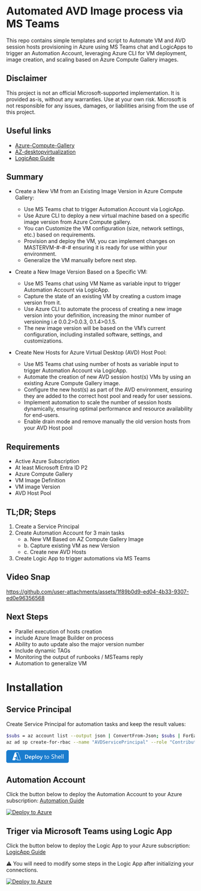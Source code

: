 # Automated AVD Image process via MS Teams

This repo contains simple templates and script to Automate VM and AVD session hosts provisioning in Azure using MS Teams chat and LogicApps to trigger an Automation Account, leveraging Azure CLI for VM deployment, image creation, and scaling based on Azure Compute Gallery images.

## Disclaimer

This project is not an official Microsoft-supported implementation. It is provided as-is, without any warranties. Use at your own risk. Microsoft is not responsible for any issues, damages, or liabilities arising from the use of this project.

## Useful links

- [Azure-Compute-Gallery](https://learn.microsoft.com/en-us/azure/virtual-machines/azure-compute-gallery)
- [AZ-desktopvirtualization](https://learn.microsoft.com/en-us/cli/azure/desktopvirtualization/hostpool?view=azure-cli-latest)
- [LogicApp Guide](https://github.com/MS-WORKLAB/avd_automation/blob/main/templates/logicapp/GUIDE.md)

## Summary

- Create a New VM from an Existing Image Version in Azure Compute Gallery:

    - Use MS Teams chat to trigger Automation Account via LogicApp.
    - Use Azure CLI to deploy a new virtual machine based on a specific image version from Azure Compute gallery.
    - You can Customize the VM configuration (size, network settings, etc.) based on requirements.
    - Provision and deploy the VM, you can implement changes on MASTERVM-#-#-# ensuring it is ready for use within your environment.
    - Generalize the VM manually before next step.

- Create a New Image Version Based on a Specific VM:

    - Use MS Teams chat using VM Name as variable input to trigger Automation Account via LogicApp.
    - Capture the state of an existing VM by creating a custom image version from it.
    - Use Azure CLI to automate the process of creating a new image version into your definition, increasing the minor number of versioning i.e 0.0.2>0.0.3, 0.1.4>0.1.5.
    - The new image version will be based on the VM’s current configuration, including installed software, settings, and customizations.
     
- Create New Hosts for Azure Virtual Desktop (AVD) Host Pool:

    - Use MS Teams chat using number of hosts as variable input to trigger Automation Account via LogicApp.
    - Automate the creation of new AVD session host(s) VMs by using an existing Azure Compute Gallery image.
    - Configure the new host(s) as part of the AVD environment, ensuring they are added to the correct host pool and ready for user sessions.
    - Implement automation to scale the number of session hosts dynamically, ensuring optimal performance and resource availability for end-users.
    - Enable drain mode and remove manually the old version hosts from your AVD Host pool

## Requirements

 - Active Azure Subscription
 - At least Microsoft Entra ID P2 
 - Azure Compute Gallery
 - VM Image Definition
 - VM image Version
 - AVD Host Pool


## TL;DR; Steps

1. Create a Service Principal 
2. Create Automation Account for 3 main tasks 
    - a. New VM Based on AZ Compute Gallery Image
    - b. Capture existing VM as new Version
    - c. Create new AVD Hosts
3. Create Logic App to trigger automations via MS Teams

## Video Snap

https://github.com/user-attachments/assets/1f89b0d9-ed04-4b33-9307-ed0e96356568

## Next Steps

- Parallel execution of hosts creation
- include Azure Image Builder on process
- Ability to auto update also the major version number
- Include dynamic TAGs
- Monitoring the output of runbooks / MSTeams reply
- Automation to generalize VM

# Installation

## Service Principal

Create Service Principal for automation tasks and keep the result values:
```bash
$subs = az account list --output json | ConvertFrom-Json; $subs | ForEach-Object {Write-Host "$($subs.IndexOf($_) + 1). $($_.name) ($($_.id))"}; $selection = Read-Host "Please select Subscription number"; az account set --subscription $subs[$selection - 1].id
az ad sp create-for-rbac --name "AVDServicePrincipal" --role "Contributor" --scope "/subscriptions/$(az account show --query id --output tsv)"
```
[![Launch Cloud Shell](https://github.com/MS-WORKLAB/avd_automation/blob/main/templates/more/button.png)](https://shell.azure.com/?shell=azurecli)

## Automation Account

Click the button below to deploy the Automation Account to your Azure subscription: [Automation Guide](https://github.com/MS-WORKLAB/avd_automation/blob/main/templates/automation/GUIDE.md)

[![Deploy to Azure](https://aka.ms/deploytoazurebutton)](https://portal.azure.com/#create/Microsoft.Template/uri/https%3A%2F%2Fraw.githubusercontent.com%2FMS-WORKLAB%2Favd_automation%2Fmain%2Ftemplates%2Fautomation%2Fazuredeploy.json)

## Triger via Microsoft Teams using Logic App

Click the button below to deploy the Logic App to your Azure subscription: [LogicApp Guide](https://github.com/MS-WORKLAB/avd_automation/blob/main/templates/logicapp/GUIDE.md)

⚠️ You will need to modify some steps in the Logic App after initializing your connections. 

[![Deploy to Azure](https://aka.ms/deploytoazurebutton)](https://portal.azure.com/#create/Microsoft.Template/uri/https%3A%2F%2Fraw.githubusercontent.com%2FMS-WORKLAB%2Favd_automation%2Fmain%2Ftemplates%2Flogicapp%2Fazuredeploy.json)

